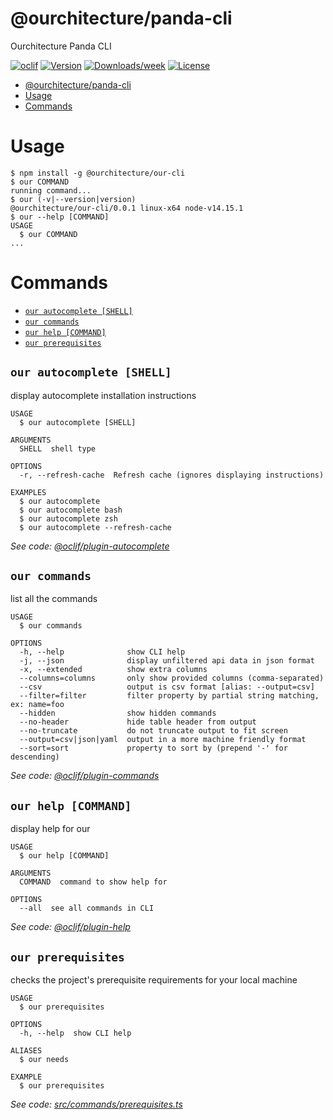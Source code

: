 # @ourchitecture/panda-cli

Ourchitecture Panda CLI

[![oclif](https://img.shields.io/badge/cli-oclif-brightgreen.svg)](https://oclif.io)
[![Version](https://img.shields.io/npm/v/@ourchitecture/oclif-cli.svg)](https://npmjs.org/package/@ourchitecture/oclif-cli)
[![Downloads/week](https://img.shields.io/npm/dw/@ourchitecture/oclif-cli.svg)](https://npmjs.org/package/@ourchitecture/oclif-cli)
[![License](https://img.shields.io/npm/l/@ourchitecture/oclif-cli.svg)](https://github.com/ourchitecture/panda/blob/master/package.json)

<!-- toc -->
* [@ourchitecture/panda-cli](#ourchitecturepanda-cli)
* [Usage](#usage)
* [Commands](#commands)
<!-- tocstop -->

# Usage

<!-- usage -->
```sh-session
$ npm install -g @ourchitecture/our-cli
$ our COMMAND
running command...
$ our (-v|--version|version)
@ourchitecture/our-cli/0.0.1 linux-x64 node-v14.15.1
$ our --help [COMMAND]
USAGE
  $ our COMMAND
...
```
<!-- usagestop -->

# Commands

<!-- commands -->
* [`our autocomplete [SHELL]`](#our-autocomplete-shell)
* [`our commands`](#our-commands)
* [`our help [COMMAND]`](#our-help-command)
* [`our prerequisites`](#our-prerequisites)

## `our autocomplete [SHELL]`

display autocomplete installation instructions

```
USAGE
  $ our autocomplete [SHELL]

ARGUMENTS
  SHELL  shell type

OPTIONS
  -r, --refresh-cache  Refresh cache (ignores displaying instructions)

EXAMPLES
  $ our autocomplete
  $ our autocomplete bash
  $ our autocomplete zsh
  $ our autocomplete --refresh-cache
```

_See code: [@oclif/plugin-autocomplete](https://github.com/oclif/plugin-autocomplete/blob/v0.2.1/src/commands/autocomplete/index.ts)_

## `our commands`

list all the commands

```
USAGE
  $ our commands

OPTIONS
  -h, --help              show CLI help
  -j, --json              display unfiltered api data in json format
  -x, --extended          show extra columns
  --columns=columns       only show provided columns (comma-separated)
  --csv                   output is csv format [alias: --output=csv]
  --filter=filter         filter property by partial string matching, ex: name=foo
  --hidden                show hidden commands
  --no-header             hide table header from output
  --no-truncate           do not truncate output to fit screen
  --output=csv|json|yaml  output in a more machine friendly format
  --sort=sort             property to sort by (prepend '-' for descending)
```

_See code: [@oclif/plugin-commands](https://github.com/oclif/plugin-commands/blob/v1.3.0/src/commands/commands.ts)_

## `our help [COMMAND]`

display help for our

```
USAGE
  $ our help [COMMAND]

ARGUMENTS
  COMMAND  command to show help for

OPTIONS
  --all  see all commands in CLI
```

_See code: [@oclif/plugin-help](https://github.com/oclif/plugin-help/blob/v3.2.1/src/commands/help.ts)_

## `our prerequisites`

checks the project's prerequisite requirements for your local machine

```
USAGE
  $ our prerequisites

OPTIONS
  -h, --help  show CLI help

ALIASES
  $ our needs

EXAMPLE
  $ our prerequisites
```

_See code: [src/commands/prerequisites.ts](https://github.com/ourchitecture/panda/blob/v0.0.1/src/commands/prerequisites.ts)_
<!-- commandsstop -->
